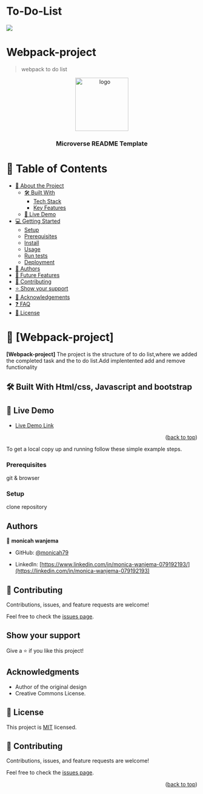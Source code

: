 # To-Do-List
![](https://img.shields.io/badge/Microverse-blueviolet)
# Webpack-project
>webpack to do list


<a name="readme-top"></a>

<div align="center">

  <img src="murple_logo.png" alt="logo" width="140"  height="auto" />
  <br/>

  <h3><b>Microverse README Template</b></h3>

</div>

# 📗 Table of Contents

- [📖 About the Project](#about-project)
  - [🛠 Built With](#built-with)
    - [Tech Stack](#tech-stack)
    - [Key Features](#key-features)
  - [🚀 Live Demo](#live-demo)
- [💻 Getting Started](#getting-started)
  - [Setup](#setup)
  - [Prerequisites](#prerequisites)
  - [Install](#install)
  - [Usage](#usage)
  - [Run tests](#run-tests)
  - [Deployment](#triangular_flag_on_post-deployment)
- [👥 Authors](#authors)
- [🔭 Future Features](#future-features)
- [🤝 Contributing](#contributing)
- [⭐️ Show your support](#support)
- [🙏 Acknowledgements](#acknowledgements)
- [❓ FAQ](#faq)
- [📝 License](#license)

<!-- PROJECT DESCRIPTION -->

# 📖 [Webpack-project] <a name="list structure"></a>

**[Webpack-project]** The project is the structure of to  do list,where we added the completed task and the to do list.Add implentented add and remove functionality

## 🛠 Built With <a name="built-with">Html/css, Javascript and bootstrap</a>


## 🚀 Live Demo <a name="live-demo"></a>


- [Live Demo Link](https://monicah79.github.io/To-Do-List/)

<p align="right">(<a href="#readme-top">back to top</a>)</p>



To get a local copy up and running follow these simple example steps.

### Prerequisites
git & browser

### Setup
clone repository

## Authors

👤 **monicah wanjema**

- GitHub: [@monicah79](https://github.com/monicah79)

- LinkedIn: [https://www.linkedin.com/in/monica-wanjema-079192193/](https://linkedin.com/in/monica-wanjema-079192193)


## 🤝 Contributing

Contributions, issues, and feature requests are welcome!

Feel free to check the [issues page](../../issues/).

## Show your support

Give a ⭐️ if you like this project!

## Acknowledgments

- Author of the original design
- Creative Commons License.

## 📝 License

This project is [MIT](./LICENSE) licensed.

## 🤝 Contributing <a name="contributing"></a>

Contributions, issues, and feature requests are welcome!

Feel free to check the [issues page](../../issues/).

<p align="right">(<a href="#readme-top">back to top</a>)</p>